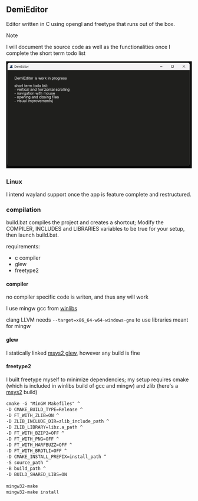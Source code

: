 ## DemiEditor

Editor written in C using opengl and freetype that runs out of the box.

> [!NOTE]
> I will document the source code as well as the functionalities once I complete the short term todo list

![Demi](screenshot.png)

### Linux

I intend wayland support once the app is feature complete and restructured.

### compilation

build.bat compiles the project and creates a shortcut; Modify the COMPILER, INCLUDES and LIBRARIES variables to be true for your setup, then launch build.bat.

requirements:

- c compiler
- glew
- freetype2

#### compiler

no compiler specific code is writen, and thus any will work

I use mingw gcc from [winlibs](https://winlibs.com/)

clang LLVM needs `--target=x86_64-w64-windows-gnu` to use libraries meant for mingw

#### glew

I statically linked [msys2 glew](https://packages.msys2.org/packages/mingw-w64-x86_64-glew), however any build is fine

#### freetype2

I built freetype myself to minimize dependencies; my setup requires cmake (which is included in winlibs build of gcc and mingw) and zlib (here's a [msys2](https://packages.msys2.org/packages/mingw-w64-x86_64-zlib) build)

```
cmake -G "MinGW Makefiles" ^
-D CMAKE_BUILD_TYPE=Release ^
-D FT_WITH_ZLIB=ON ^
-D ZLIB_INCLUDE_DIR=zlib_include_path ^
-D ZLIB_LIBRARY=libz.a_path ^
-D FT_WITH_BZIP2=OFF ^
-D FT_WITH_PNG=OFF ^
-D FT_WITH_HARFBUZZ=OFF ^
-D FT_WITH_BROTLI=OFF ^
-D CMAKE_INSTALL_PREFIX=install_path ^
-S source_path ^
-B build_path ^
-D BUILD_SHARED_LIBS=ON

mingw32-make
mingw32-make install
```